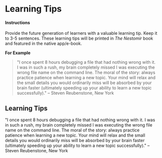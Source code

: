 # Learning Tips

#### Instructions

Provide the future generation of learners with a valuable learning tip. Keep it to 3-5 sentences. These learning tips will be printed in _The Nestomir_ book and featured in the native app/e-book.

**For Example**

> "I once spent 8 hours debugging a file that had nothing wrong with it. I was in such a rush, my brain completely missed I was executing the wrong file name on the command line. The moral of the story: always practice patience when learning a new topic. Your mind will relax and the small details you would ordinarily miss will be absorbed by your brain faster (ultimately speeding up your ability to learn a new topic successfully)." – Steven Reubenstone, New York

## Learning Tips

"I once spent 8 hours debugging a file that had nothing wrong with it. I was in such a rush, my brain completely missed I was executing the wrong file name on the command line. The moral of the story: always practice patience when learning a new topic. Your mind will relax and the small details you would ordinarily miss will be absorbed by your brain faster (ultimately speeding up your ability to learn a new topic successfully)." – Steven Reubenstone, New York
